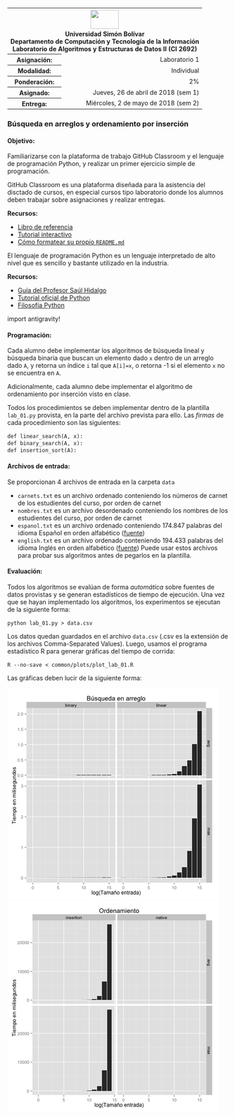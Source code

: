 <table>
	<tr>
		<th colspan="2" style="text-align:center">
			<img src="http://www.usb.ve/conocer/corporativa/archivos/logos/logo/logo.gif" width="64" height="43"><br/>
			Universidad Sim&oacute;n Bol&iacute;var<br/>
			Departamento de Computaci&oacute;n y Tecnolog&iacute;a de la Informaci&oacute;n<br/>
			Laboratorio de Algoritmos y Estructuras de Datos II (CI 2692)
	</tr>
	<tr>
		<th scope="row">Asignaci&oacute;n:</th>
		<td style="text-align:right">Laboratorio 1</td>
	</tr>
	<tr>
		<th scope="row">Modalidad:</th>
		<td style="text-align:right">Individual</td>
	</tr>
	<tr>
		<th scope="row">Ponderación:</th>
		<td style="text-align:right">2%</td>
	</tr>
	<tr>
		<th scope="row">Asignado:</th>
		<td style="text-align:right">Jueves, 26 de abril de 2018 (sem 1)</td>
	</tr>
	<tr>
		<th scope="row">Entrega:</th>
		<td style="text-align:right">Miércoles, 2 de mayo de 2018 (sem 2)</td>
	</tr>
</table>

### B&uacute;squeda en arreglos y ordenamiento por inserci&oacute;n

#### Objetivo:

Familiarizarse con la plataforma de trabajo GitHub Classroom y el lenguaje de programaci&oacute;n Python,
y realizar un primer ejercicio simple de programaci&oacute;n.

GitHub Classroom es una plataforma dise&ntilde;ada para la asistencia del disctado de cursos, en especial
cursos tipo laboratorio donde los alumnos deben trabajar sobre asignaciones y realizar entregas.

**Recursos:**
* [Libro de referencia](https://git-scm.com/book/es/v2)
* [Tutorial interactivo](https://try.github.io/)
* [C&oacute;mo formatear su propio `README.md`](https://github.com/adam-p/markdown-here/wiki/Markdown-Cheatsheet)

El lenguaje de programaci&oacute;n Python es un lenguaje interpretado de alto nivel que es sencillo
y bastante utilizado en la industria.

**Recursos:**
* [Gu&iacute;a del Profesor Sa&uacute;l Hidalgo](Alg2-lab1-2014.pdf)
* [Tutorial oficial de Python](https://docs.python.org/2/tutorial/)
* [Filosofía Python](https://www.python.org/dev/peps/pep-0020/)

import antigravity!

#### Programaci&oacute;n:

Cada alumno debe implementar los algoritmos de b&uacute;squeda lineal y b&uacute;squeda binaria
que buscan un elemento dado `x` dentro de un arreglo dado `A`, y retorna un &iacute;ndice `i`
tal que `A[i]=x`, o retorna -1 si el elemento `x` no se encuentra en `A`.

Adicionalmente, cada alumno debe implementar el algoritmo de ordenamiento por inserci&oacute;n
visto en clase.

Todos los procedimientos se deben implementar dentro de la plantilla `lab_01.py` provista,
en la parte del archivo prevista para ello. Las *firmas* de cada procedimiento son las siguientes:

```
def linear_search(A, x):
def binary_search(A, x):
def insertion_sort(A):
```

#### Archivos de entrada:

Se proporcionan 4 archivos de entrada en la carpeta `data`
* `carnets.txt` es un archivo ordenado conteniendo los n&uacute;meros de carnet de los estudientes
  del curso, por orden de carnet
* `nombres.txt` es un archivo desordenado conteniendo los nombres de los estudientes
  del curso, por orden de carnet
* `espanol.txt` es un archivo ordenado conteniendo 174.847 palabras del idioma Espa&ntilde;ol
  en orden alfab&eacute;tico ([fuente](http://www.gwicks.net/dictionaries.htm))
* `english.txt` es un archivo ordenado conteniendo 194.433 palabras del idioma Ingl&eacute;s
  en orden alfab&eacute;tico ([fuente](http://www.gwicks.net/dictionaries.htm))
Puede usar estos archivos para probar sus algoritmos antes de pegarlos en la plantilla.

#### Evaluaci&oacute;n:

Todos los algoritmos se eval&uacute;an de forma *autom&aacute;tica* sobre fuentes
de datos provistas y se generan estad&iacute;sticos de tiempo de ejecuci&oacute;n.
Una vez que se hayan implementado los algoritmos, los experimentos se ejecutan
de la siguiente forma:

```
python lab_01.py > data.csv
```

Los datos quedan guardados en el archivo `data.csv` (.csv es la extensi&oacute;n
de los archivos Comma-Separated Values). Luego, usamos el programa estad&iacute;stico
R para generar gr&aacute;ficas del tiempo de corrida:

```
R --no-save < common/plots/plot_lab_01.R
```

Las gr&aacute;ficas deben lucir de la siguiente forma:

![](example/lab_01/plot_01.png)
![](example/lab_01/plot_02.png)

